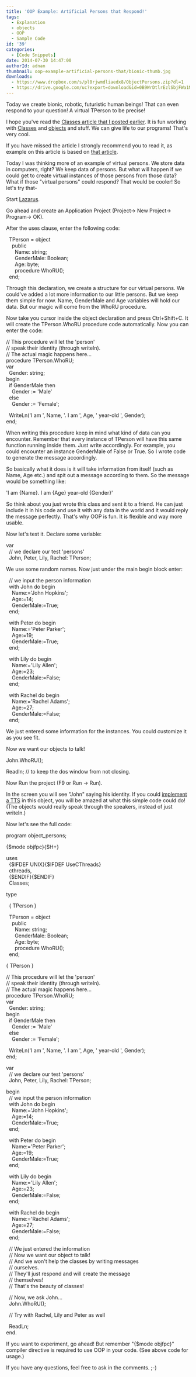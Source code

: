 ```yaml
---
title: 'OOP Example: Artificial Persons that Respond!'
tags:
  - Explanation
  - objects
  - OOP
  - Sample Code
id: '39'
categories:
  - [Code Snippets]
date: 2014-07-30 14:47:00
authorId: adnan
thumbnail: oop-example-artificial-persons-that/bionic-thumb.jpg
downloads:
  - https://www.dropbox.com/s/pl0rjwmdliaedx8/ObjectPersons.zip?dl=1
  - https://drive.google.com/uc?export=download&id=0B9WrDtlrEzlSbjFWa1M3dXpQOGM
---
```


Today we create bionic, robotic, futuristic human beings! That can even respond to your question! A virtual TPerson to be precise!
<!-- more -->
  
  
  
I hope you've read the [Classes article that I posted earlier](http://lazplanet.blogspot.com/2014/07/what-are-classes-and-what-they-can-do.html). It is fun working with [Classes](http://wiki.freepascal.org/Class) and [objects](http://wiki.freepascal.org/Object_Oriented_Programming_with_Free_Pascal_and_Lazarus#Object) and stuff. We can give life to our programs! That's very cool.  
  
If you have missed the article I strongly recommend you to read it, as example on this article is based on [that article](http://lazplanet.blogspot.com/2014/07/what-are-classes-and-what-they-can-do.html).  
  
Today I was thinking more of an example of virtual persons. We store data in computers, right? We keep data of persons. But what will happen if we could get to create virtual instances of those persons from those data? What if those "virtual persons" could respond? That would be cooler! So let's try that-  
  
Start [Lazarus](http://lazarus.freepascal.org/).  
  
Go ahead and create an Application Project (Project-> New Project-> Program-> OK).  
  
After the uses clause, enter the following code:  
  

  TPerson = object  
    public  
      Name: string;  
      GenderMale: Boolean;  
      Age: byte;  
      procedure WhoRU();  
  end;

  
Through this declaration, we create a structure for our virtual persons. We could've added a lot more information to our little persons. But we keep them simple for now. Name, GenderMale and Age variables will hold our data. But our magic will come from the WhoRU procedure.  
  
Now take you cursor inside the object declaration and press Ctrl+Shift+C. It will create the TPerson.WhoRU procedure code automatically. Now you can enter the code:  
  

// This procedure will let the 'person'  
// speak their identity (through writeln).  
// The actual magic happens here...  
procedure TPerson.WhoRU;  
var  
  Gender: string;  
begin  
  if GenderMale then  
    Gender := 'Male'  
  else  
    Gender := 'Female';  
  
  WriteLn('I am ', Name, '. I am ', Age, ' year-old ', Gender);  
end;

  
When writing this procedure keep in mind what kind of data can you encounter. Remember that every instance of TPerson will have this same function running inside them. Just write accordingly. For example, you could encounter an instance GenderMale of False or True. So I wrote code to generate the message accordingly.  
  
So basically what it does is it will take information from itself (such as Name, Age etc.) and spit out a message according to them. So the message would be something like:  
  
'I am {Name}. I am {Age} year-old {Gender}'  
  
So think about you just wrote this class and sent it to a friend. He can just include it in his code and use it with any data in the world and it would reply the message perfectly. That's why OOP is fun. It is flexible and way more usable.  
  
Now let's test it. Declare some variable:  
  

var  
  // we declare our test 'persons'  
  John, Peter, Lily, Rachel: TPerson;  
  
We use some random names. Now just under the main begin block enter:  
  
  // we input the person information  
  with John do begin  
    Name:='John Hopkins';  
    Age:=14;  
    GenderMale:=True;  
  end;  
  
  with Peter do begin  
    Name:='Peter Parker';  
    Age:=19;  
    GenderMale:=True;  
  end;  
  
  with Lily do begin  
    Name:='Lily Allen';  
    Age:=23;  
    GenderMale:=False;  
  end;  
  
  with Rachel do begin  
    Name:='Rachel Adams';  
    Age:=27;  
    GenderMale:=False;  
  end;

  
We just entered some information for the instances. You could customize it as you see fit.  
  
Now we want our objects to talk!  
  

John.WhoRU();  
  
Readln; // to keep the dos window from not closing.

  
Now Run the project (F9 or Run -> Run).  
  
In the screen you will see "John" saying his identity. If you could [implement a TTS](http://inkoflife.blogspot.com/2013/03/let-your-software-speak.html) in this object, you will be amazed at what this simple code could do! (The objects would really speak through the speakers, instead of just writeln.)  
  
Now let's see the full code:  
  

program object\_persons;  
  
{$mode objfpc}{$H+}  
  
uses  
  {$IFDEF UNIX}{$IFDEF UseCThreads}  
  cthreads,  
  {$ENDIF}{$ENDIF}  
  Classes;  
  
type  
  
  { TPerson }  
  
  TPerson = object  
    public  
      Name: string;  
      GenderMale: Boolean;  
      Age: byte;  
      procedure WhoRU();  
  end;  
  
{ TPerson }  
  
// This procedure will let the 'person'  
// speak their identity (through writeln).  
// The actual magic happens here...  
procedure TPerson.WhoRU;  
var  
  Gender: string;  
begin  
  if GenderMale then  
    Gender := 'Male'  
  else  
    Gender := 'Female';  
  
  WriteLn('I am ', Name, '. I am ', Age, ' year-old ', Gender);  
end;  
  
var  
  // we declare our test 'persons'  
  John, Peter, Lily, Rachel: TPerson;  
  
begin  
  // we input the person information  
  with John do begin  
    Name:='John Hopkins';  
    Age:=14;  
    GenderMale:=True;  
  end;  
  
  with Peter do begin  
    Name:='Peter Parker';  
    Age:=19;  
    GenderMale:=True;  
  end;  
  
  with Lily do begin  
    Name:='Lily Allen';  
    Age:=23;  
    GenderMale:=False;  
  end;  
  
  with Rachel do begin  
    Name:='Rachel Adams';  
    Age:=27;  
    GenderMale:=False;  
  end;  
  
  // We just entered the information  
  // Now we want our object to talk!  
  // And we won't help the classes by writing messages  
  // ourselves.  
  // They'll just respond and will create the message  
  // themselves!  
  // That's the beauty of classes!  
  
  // Now, we ask John...  
  John.WhoRU();  
  
  // Try with Rachel, Lily and Peter as well  
  
  ReadLn;  
end.

  
If you want to experiment, go ahead! But remember "{$mode objfpc}" compiler directive is required to use OOP in your code. (See above code for usage.)  
  
If you have any questions, feel free to ask in the comments. ;-)  
